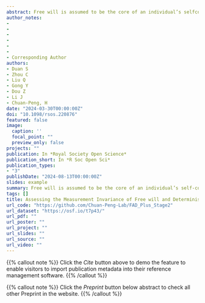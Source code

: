 ```yaml
---
abstract: Free will is assumed to be the core of an individual’s selfconcept. Belief in free will has been studied extensively and was found to be correlated with many behavioural and psychological outcomes. Although developed and validated in the West, the Free will and Determinism Plus (FAD-Plus) scale has been translated, used, and interpreted as a measurement of free will beliefs in multiple cultures. However, the crosscultural measurement invariance of FAD-Plus has not been examined. Given the cultural differences in understanding the concept of ‘free will’, items of FAD-Plus may have different interpretations in different cultures, which may compromise its cross-cultural measurement invariance. To provide empirical evidence for the lack of cross-cultural measurement invariance, we collected data in China and analyzed these data together with open datasets of FADPlus in three other languages: Japanese, French and English. We only found partial measurement invariance between the Chinese and English datasets, as well as the Japanese and English datasets. These results provided the first assessment of cross-cultural measure invariance of FAD-Plus. We discussed the potential implications of the current study for future studies in the field.
author_notes:
- 
- 
- 
- 
- 
- 
- Corresponding Author
authors:
- Duan S
- Zhou C 
- Liu Q
- Gong Y
- Dou Z
- Li J
- Chuan-Peng, H
date: "2024-03-30T00:00:00Z"
doi: "10.1098/rsos.220876"
featured: false
image:
  caption: ''
  focal_point: ""
  preview_only: false
projects: ""
publication: In *Royal Society Open Science*
publication_short: In *R Soc Open Sci*
publication_types: 
- "3"
publishDate: "2024-08-13T00:00:00Z"
slides: example
summary: Free will is assumed to be the core of an individual’s self-concept. Belief in free will has been studied extensively and was found to be correlated with many behavioral or psychological outcomes. 
tags: []
title: Assessing the Measurement Invariance of Free will and Determinism Plus Scale Across Four Languages A Registered Report
url_code: "https://github.com/Chuan-Peng-Lab/FAD_Plus_Stage2"
url_dataset: "https://osf.io/t7p43/"
url_pdf: ""
url_poster: ""
url_project: ""
url_slides: ""
url_source: ""
url_video: ""
---
```


{{% callout note %}}
Click the _Cite_ button above to demo the feature to enable visitors to import publication metadata into their reference management software.
{{% /callout %}}

{{% callout note %}}
Click the _Preprint_ button below abstract to check all other Preprint in the website.
{{% /callout %}}
